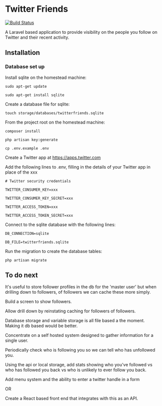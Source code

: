 Twitter Friends
===============

[![Build Status](https://travis-ci.org/edwardcrompton/twitter-friends.svg?branch=master)](https://travis-ci.org/edwardcrompton/twitter-friends)

A Laravel based application to provide visibility on the people you follow on 
Twitter and their recent activity.

Installation
------------

### Database set up

Install sqlite on the homestead machine:

`sudo apt-get update`

`sudo apt-get install sqlite`

Create a database file for sqlite:

`touch storage/databases/twitterfriends.sqlite`

From the project root on the homestead machine:

`composer install`

`php artisan key:generate`

`cp .env.example .env`

Create a Twitter app at https://apps.twitter.com

Add the following lines to .env, filling in the details of your Twitter app in 
place of the xxx

`# Twitter security credentials`

`TWITTER_CONSUMER_KEY=xxx`

`TWITTER_CONSUMER_KEY_SECRET=xxx`

`TWITTER_ACCESS_TOKEN=xxx`

`TWITTER_ACCESS_TOKEN_SECRET=xxx`

Connect to the sqlite database with the following lines:

`DB_CONNECTION=sqlite`

`DB_FILE=twitterfriends.sqlite`

Run the migration to create the database tables:

`php artisan migrate`

To do next
----------

It's useful to store follower profiles in the db for the 'master user' but when 
drilling down to followers, of followers we can cache these more simply.

Build a screen to show followers.

Allow drill down by reinstating caching for followers of followers.

Database storage and variable storage is all file based a the moment. Making it 
db based would be better.

Concentrate on a self hosted system designed to gather information for a single
user.

Periodically check who is following you so we can tell who has unfollowed you.

Using the api or local storage, add stats showing who you've followed vs who has
followed you back vs who is unlikely to ever follow you back.

Add menu system and the ability to enter a twitter handle in a form

OR

Create a React based front end that integrates with this as an API.